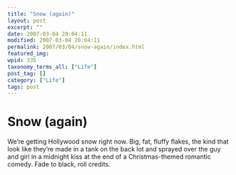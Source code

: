 ```yaml
---
title: "Snow (again)"
layout: post
excerpt: ""
date: 2007-03-04 20:04:11
modified: 2007-03-04 20:04:11
permalink: 2007/03/04/snow-again/index.html
featured_img: 
wpid: 335
taxonomy_terms_all: ["Life"]
post_tag: []
category: ["Life"]
tags: post
---
```


# Snow (again)

We’re getting Hollywood snow right now. Big, fat, fluffy flakes, the kind that look like they’re made in a tank on the back lot and sprayed over the guy and girl in a midnight kiss at the end of a Christmas-themed romantic comedy. Fade to black, roll credits.